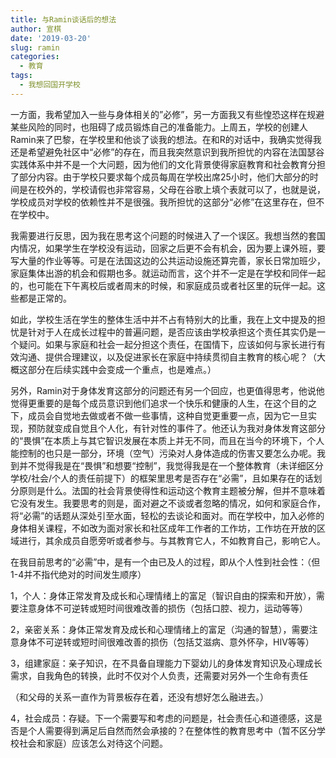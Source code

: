 ```yaml
---
title: 与Ramin谈话后的想法
author: 宣棋
date: '2019-03-20'
slug: ramin
categories:
  - 教育
tags:
  - 我想回国开学校
---
```

一方面，我希望加入一些与身体相关的”必修”，另一方面我又有些惶恐这样在规避某些风险的同时，也阻碍了成员锻炼自己的准备能力。上周五，学校的创建人Ramin来了巴黎，在学校里和他谈了谈我的想法。在和R的对话中，我确实觉得我还是希望避免社区中“必修”的存在，而且我突然意识到我所担忧的内容在法国瑟谷实践体系中并不是一个大问题，因为他们的文化背景使得家庭教育和社会教育分担了部分内容。由于学校只要求每个成员每周在学校出席25小时，他们大部分的时间是在校外的，学校请假也非常容易，父母在谷歌上填个表就可以了，也就是说，学校成员对学校的依赖性并不是很强。我所担忧的这部分“必修”在这里存在，但不在学校中。

我需要进行反思，因为我在思考这个问题的时候进入了一个误区。我想当然的套国内情况，如果学生在学校没有运动，回家之后更不会有机会，因为要上课外班，要写大量的作业等等。可是在法国这边的公共运动设施还算完善，家长日常加班少，家庭集体出游的机会和假期也多。就运动而言，这个并不一定是在学校和同伴一起的，也可能在下午离校后或者周末的时候，和家庭成员或者社区里的玩伴一起。这些都是正常的。

如此，学校生活在学生的整体生活中并不占有特别大的比重，我在上文中提及的担忧是针对于人在成长过程中的普遍问题，是否应该由学校承担这个责任其实仍是一个疑问。如果与家庭和社会一起分担这个责任，在国情下，应该如何与家长进行有效沟通、提供合理建议，以及促进家长在家庭中持续贯彻自主教育的核心呢？（大概这部分在后续实践中会变成一个重点，也是难点。）

另外，Ramin对于身体发育这部分的问题还有另一个回应，也更值得思考，他说他觉得更重要的是每个成员意识到他们追求一个快乐和健康的人生，在这个目的之下，成员会自觉地去做或者不做一些事情，这种自觉更重要一点，因为它一旦实现，预防就变成自觉且个人化，有针对性的事件了。他还认为我对身体发育这部分的“畏惧”在本质上与其它智识发展在本质上并无不同，而且在当今的环境下，个人能控制的也只是一部分，环境（空气）污染对人身体造成的伤害又要怎么办呢。我到并不觉得我是在“畏惧”和想要“控制”，我觉得我是在一个整体教育（未详细区分学校/社会/个人的责任前提下）的框架里思考是否存在“必需”，且如果存在的话划分原则是什么。法国的社会背景使得性和运动这个教育主题被分解，但并不意味着它没有发生。我要思考的则是，面对避之不谈或者忽略的情况，如何和家庭合作，将“必需”的话题从深处引至水面，轻松的去谈论和面对。而在学校中，加入必修的身体相关课程，不如改为面对家长和社区成年工作者的工作坊，工作坊在开放的区域进行，其余成员自愿旁听或者参与。与其教育它人，不如教育自己，影响它人。

在我目前思考的“必需”中，是有一个由已及人的过程，即从个人性到社会性：（但1-4并不指代绝对的时间发生顺序）

1，个人：身体正常发育及成长和心理情绪上的富足（智识自由的探索和开放），需要注意身体不可逆转或短时间很难改善的损伤（包括口腔、视力，运动等等）

2，亲密关系：身体正常发育及成长和心理情绪上的富足（沟通的智慧），需要注意身体不可逆转或短时间很难改善的损伤（包括艾滋病、意外怀孕，HIV等等）

3，组建家庭：亲子知识，在不具备自理能力下婴幼儿的身体发育知识及心理成长需求，自我角色的转换，此时不仅对个人负责，还需要对另外一个生命有责任

（和父母的关系一直作为背景板存在着，还没有想好怎么融进去。）

4，社会成员：存疑。下一个需要写和考虑的问题是，社会责任心和道德感，这是否是个人需要得到满足后自然而然会承接的？在整体性的教育思考中（暂不区分学校社会和家庭）应该怎么对待这个问题。